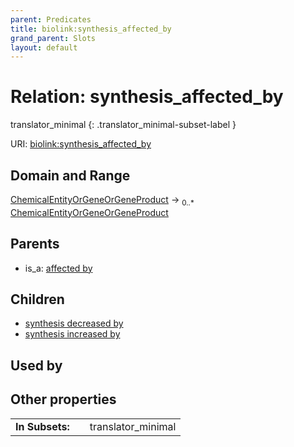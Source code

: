 ```yaml
---
parent: Predicates
title: biolink:synthesis_affected_by
grand_parent: Slots
layout: default
---
```


# Relation: synthesis_affected_by

translator_minimal
{: .translator_minimal-subset-label }




URI: [biolink:synthesis_affected_by](https://w3id.org/biolink/vocab/synthesis_affected_by)

## Domain and Range

[ChemicalEntityOrGeneOrGeneProduct](ChemicalEntityOrGeneOrGeneProduct.md) ->  <sub>0..\*</sub> [ChemicalEntityOrGeneOrGeneProduct](ChemicalEntityOrGeneOrGeneProduct.md)

## Parents

 *  is_a: [affected by](affected_by.md)

## Children

 *  [synthesis decreased by](synthesis_decreased_by.md)
 *  [synthesis increased by](synthesis_increased_by.md)

## Used by


## Other properties

|  |  |  |
| --- | --- | --- |
| **In Subsets:** | | translator_minimal |

